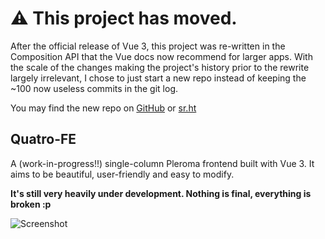 # ⚠️ This project has moved.

After the official release of Vue 3, this project was re-written in the Composition API that the Vue docs now recommend for larger apps. With the scale of the changes making the project's history prior to the rewrite largely irrelevant, I chose to just start a new repo instead of keeping the ~100 now useless commits in the git log.

You may find the new repo on [GitHub](https://github.com/sleepycrow/quatro-fe) or [sr.ht](https://sr.ht/~sleepycrow/quatro-fe)

## Quatro-FE

A (work-in-progress!!) single-column Pleroma frontend built with Vue 3. It aims to be beautiful, user-friendly and easy to modify.

**It's still very heavily under development. Nothing is final, everything is broken :p**

![Screenshot](https://i.postimg.cc/XvsPn8kz/Zrzut-ekranu-z-2022-01-23-21-33-14.png)
